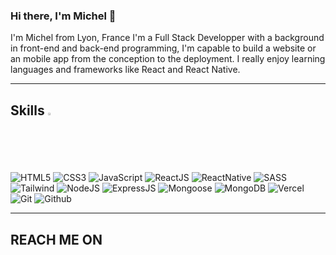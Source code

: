 ### Hi there, I'm Michel 👋

I'm Michel from Lyon, France
I'm a Full Stack Developper with a background in front-end and back-end programming, I'm capable to build a website or an mobile app from the conception to the deployment. I really enjoy learning languages and frameworks like React and React Native. 



<hr> 


## Skills <img src="https://media4.giphy.com/media/v1.Y2lkPTc5MGI3NjExY2E2NzFjMDA5NWE2MWRkYmIyZGVhMDNhMGFjN2JlYjJjYzc1MmU0NyZjdD1z/8yhYd06iIRfjkIOYvg/giphy.gif" width="2%">
![HTML5](https://img.shields.io/badge/HTML5-E34F26?style=for-the-badge&logo=html5&logoColor=white)
![CSS3](https://img.shields.io/badge/CSS3-1572B6?style=for-the-badge&logo=css3&logoColor=white)
![JavaScript](https://img.shields.io/badge/javascript-%23F7DF1E.svg?style=for-the-badge&logo=javascript&logoColor=black)
![ReactJS](https://img.shields.io/badge/react-%2300b0c4.svg?style=for-the-badge&logo=react&logoColor=white)
![ReactNative](https://img.shields.io/badge/React_Native-20232A?style=for-the-badge&logo=react&logoColor=61DAFB)
![SASS](https://img.shields.io/badge/Sass-CC6699?style=for-the-badge&logo=sass&logoColor=white)
![Tailwind](https://img.shields.io/badge/tailwind_css-%2306B6D4.svg?style=for-the-badge&logo=tailwind-css&logoColor=white)
![NodeJS](https://img.shields.io/badge/node_js-%23339933.svg?style=for-the-badge&logo=node.js&logoColor=white)
![ExpressJS](https://img.shields.io/badge/Express.js-404D59?style=for-the-badge)
![Mongoose](https://img.shields.io/badge/mongoose-810000?style=for-the-badge&logo=mongoose&logoColor=blue)
![MongoDB](https://img.shields.io/badge/MongoDB-4EA94B?style=for-the-badge&logo=mongodb&logoColor=white)
![Vercel](https://img.shields.io/badge/Vercel-000000?style=for-the-badge&logo=vercel&logoColor=white)
![Git](https://img.shields.io/badge/git-%23F05032.svg?style=for-the-badge&logo=git&logoColor=white)
![Github](https://img.shields.io/badge/GitHub-0D2534?style=for-the-badge&logo=github&logoColor=white)

<hr> 

<h2 > REACH ME ON </h2>




